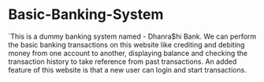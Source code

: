 # Basic-Banking-System
`This is a dummy banking system named - Dhanra$hi Bank. We can perform the basic banking transactions on this website like crediting and debiting money from one account to another, displaying balance and checking the transaction history to take reference from past transactions. An added feature of this website is that a new user can login and start transactions.

